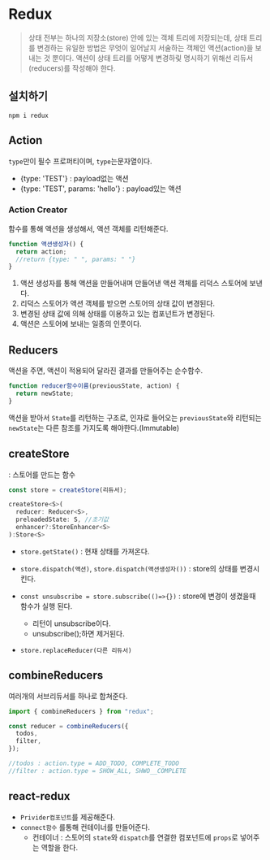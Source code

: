 # Redux

> 상태 전부는 하나의 저장소(store) 안에 있는 객체 트리에 저장되는데, 상태 트리를 변경하는 유일한 방법은 무엇이 일어날지 서술하는 객체인 액션(action)을 보내는 것 뿐이다. 액션이 상태 트리를 어떻게 변경하맂 명시하기 위해선 리듀서(reducers)를 작성해야 한다.

## 설치하기

```
npm i redux
```

## Action

`type`만이 필수 프로퍼티이며, `type`는문자열이다.

- {type: 'TEST'} : payload없는 액션
- {type: 'TEST', params: 'hello'} : payload있는 액션

### Action Creator

함수를 통해 액션을 생성해서, 액션 객체를 리턴해준다.

```js
function 액션생성자() {
  return action;
  //return {type: " ", params: " "}
}
```

1. 액션 생성자를 통해 액션을 만들어내며 만들어낸 액션 객체를 리덕스 스토어에 보낸다.
2. 리덕스 스토어가 액션 객체를 받으면 스토어의 상태 값이 변경된다.
3. 변경된 상태 값에 의해 상태를 이용하고 있는 컴포넌트가 변경된다.
4. 액션은 스토어에 보내는 일종의 인풋이다.

## Reducers

액션을 주면, 액션이 적용되어 달라진 결과를 만들어주는 순수함수.

```js
function reducer함수이름(previousState, action) {
  return newState;
}
```

액션을 받아서 `State`를 리턴하는 구조로, 인자로 들어오는 `previousState`와 리턴되는 `newState`는 다른 참조를 가지도록 해야한다.(Immutable)

## createStore

: 스토어를 만드는 함수

```js
const store = createStore(리듀서);

createStore<S>(
  reducer: Reducer<S>,
  preloadedState: S, //초기값
  enhancer?:StoreEnhancer<S>
):Store<S>
```

- `store.getState()` : 현재 상태를 가져온다.
- `store.dispatch(액션)`, `store.dispatch(액션생성자())` : store의 상태를 변경시킨다.
- `const unsubscribe = store.subscribe(()=>{})` : store에 변경이 생겼을때 함수가 실행 된다.

  - 리턴이 unsubscribe이다.
  - unsubscribe();하면 제거된다.

- `store.replaceReducer(다른 리듀서)`

## combineReducers

여러개의 서브리듀서를 하나로 합쳐준다.

```js
import { combineReducers } from "redux";

const reducer = combineReducers({
  todos,
  filter,
});

//todos : action.type = ADD_TODO, COMPLETE_TODO
//filter : action.type = SHOW_ALL, SHWO__COMPLETE
```

## react-redux

- `Privider컴포넌트`를 제공해준다.
- `connect함수` 를통해 컨테이너를 만들어준다.
  - 컨테이너 : 스토어의 `state`와 `dispatch`를 연결한 컴포넌트에 `props`로 넣어주는 역할을 한다.

<!-- ## 비동기작업
- `액션`을 분리하고, `dispatch`를 할때 사용한다. -->

<!-- 단일 스토어 사용 준비하기

- import redux
- 액션 정의하기
- 액션을 사용하는 리듀서 만들기
- 리듀서를 합치기
- 리듀서를 인자로 단일 스토어를 만들기 -->
